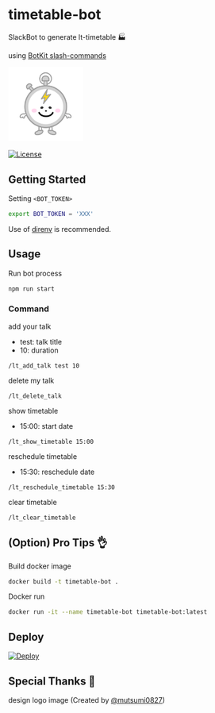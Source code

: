 # timetable-bot

SlackBot to generate lt-timetable 🏭

using [BotKit slash-commands](https://botkit.ai/docs/readme-slack.html#slash-commands)

<p align="left">
    <img src="./images/logo.png" alt="timetable-bot" width="30%" height="30%" />
</p>

<p align="left">
    <a href="./LICENSE">
        <img src="http://img.shields.io/badge/License-MIT-lightgray.svg?style=flat" alt="License" />
    </a>
</p>

## Getting Started

Setting `<BOT_TOKEN>`

```sh
export BOT_TOKEN = 'XXX'
```

Use of [direnv](https://github.com/direnv/direnv) is recommended.

## Usage
Run bot process

```sh
npm run start
```

### Command

add your talk
- test: talk title
- 10: duration
```
/lt_add_talk test 10
```

delete my talk
```
/lt_delete_talk
```

show timetable
- 15:00: start date
```
/lt_show_timetable 15:00
```

reschedule timetable
- 15:30: reschedule date
```
/lt_reschedule_timetable 15:30
```

clear timetable
```
/lt_clear_timetable
```

## (Option) Pro Tips 👌

Build docker image

```sh
docker build -t timetable-bot .
```

Docker run

```sh
docker run -it --name timetable-bot timetable-bot:latest
```

## Deploy

[![Deploy](https://www.herokucdn.com/deploy/button.svg)](https://heroku.com/deploy)

## Special Thanks 💚

design logo image (Created by [@mutsumi0827](https://github.com/mutsumi0827))


